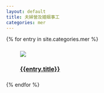 ```yaml
---
layout: default
title: 夫婦營及婚姻事工
categories: mer
---
```

{% for entry in site.categories.mer %}
   <div class="col-lg-3 col-lg-push-2 col-md-4 col-md-push-3 col-sm-5 col-sm-push-3 md-offset">
      <div style="margin:1em">
        <div class="white_frame">
          <div style="margin : 5%">
            <a href="{{site.baseurl}}{{entry.url}}" class="thumbnail">
              <img src="{{site.baseurl}}/images/mainLeft.jpg" class="img-responsive">
              <div class="caption">
                <h3 class="text-center">{{entry.title}}</h3>
              </div>
            </a>
          </div>
        </div>
      </div>
    </div>
{% endfor %}


